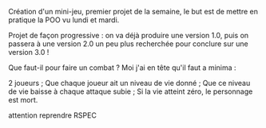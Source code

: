 Création d'un mini-jeu, premier projet de la semaine, le but est de mettre en pratique la POO vu lundi et mardi. 

Projet de façon progressive : on va déjà produire une version 1.0, puis on passera à une version 2.0 un peu plus recherchée pour conclure sur une version 3.0 !

Que faut-il pour faire un combat ? Moi j'ai en tête qu'il faut a minima :

2 joueurs ;
Que chaque joueur ait un niveau de vie donné ;
Que ce niveau de vie baisse à chaque attaque subie ;
Si la vie atteint zéro, le personnage est mort.

attention reprendre RSPEC